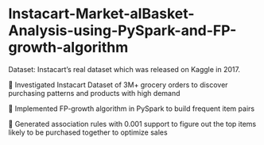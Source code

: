 # Instacart-Market-alBasket-Analysis-using-PySpark-and-FP-growth-algorithm

Dataset: Instacart’s real dataset which was released on Kaggle in 2017.

 Investigated Instacart Dataset of 3M+ grocery orders to discover purchasing patterns and products with high demand 

 Implemented FP-growth algorithm in PySpark to build frequent item pairs 

 Generated association rules with 0.001 support to figure out the top items likely to be purchased together to optimize sales


